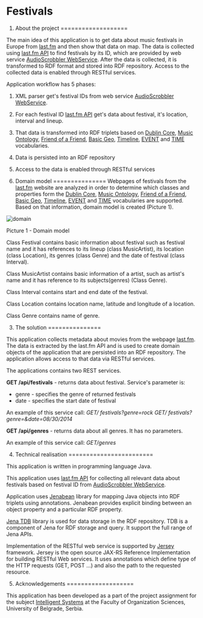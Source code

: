 Festivals
=========

1. About the project
===================

The main idea of this application is to get data about music festivals in Europe from [last.fm](http://www.last.fm/) and then show that data on map. The data is collected using [last.fm API](http://www.last.fm/api) to find festivals by its ID, which are provided by web service [AudioScrobbler WebService](http://www.audioscrobbler.net/). After the data is collected, it is transformed to RDF format and stored into RDF repository. Access to the collected data is enabled through RESTful services.

Application workflow has 5 phases:

1. XML parser get's festival IDs from web service [AudioScrobbler WebService](http://www.audioscrobbler.net/).
2. For each festival ID [last.fm API](http://www.last.fm/api) get's data about festival, it's location, interval and lineup.
3. That data is transformed into RDF triplets based on [Dublin Core](http://purl.org/dc/elements/1.1/), [Music Ontology](http://purl.org/ontology/mo/), [Friend of a Friend](http://xmlns.com/foaf/0.1/), [Basic Geo](http://www.w3.org/2003/01/geo/wgs84_pos#), [Timeline](http://purl.org/NET/c4dm/timeline.owl#), [EVENT](http://purl.org/NET/c4dm/event.owl#) and [TIME](http://www.w3.org/2006/time#) vocabularies.
4. Data is persisted into an RDF repository
5. Access to the data is enabled through RESTful services


2. Domain model
===============
Webpages of festivals from the [last.fm](http://www.last.fm/) website are analyzed in order to determine which classes and properties form the [Dublin Core](http://purl.org/dc/elements/1.1/), [Music Ontology](http://purl.org/ontology/mo/), [Friend of a Friend](http://xmlns.com/foaf/0.1/), [Basic Geo](http://www.w3.org/2003/01/geo/wgs84_pos#), [Timeline](http://purl.org/NET/c4dm/timeline.owl#), [EVENT](http://purl.org/NET/c4dm/event.owl#) and [TIME](http://www.w3.org/2006/time#) vocabularies are supported. Based on that information, domain model is created (Picture 1).

![domain](https://github.com/TheCoa/FestivalsWeb/blob/master/docs/image/domain_model.png)

Picture 1 - Domain model

Class Festival contains basic information about festival such as festival name and it has references to its lineup (class MusicArtist), its location (class Location), its genres (class Genre) and the date of festival (class Interval).

Class MusicArtist contains basic information of a artist, such as artist's name and it has reference to its subjects(genres) (Class Genre).

Class Interval contains start and end date of the festival.

Class Location contains location name, latitude and longitude of a location.

Class Genre contains name of genre.

3. The solution
===============

This application collects metadata about movies from the webpage [last.fm](http://www.last.fm/). The data is extracted by the last.fm API and is used to create domain objects of the application that are persisted into an RDF repository. The application allows access to that data via RESTful services.

The applications contains two REST services.

**GET /api/festivals** - returns data about festival. Service's parameter is:
 - genre - specifies the genre of returned festivals
 - date - specifies the start date of festival
  
An example of this service call:
  *GET/ festivals?genre=rock*
  *GET/ festivals?genre=&date=08/30/2014*

**GET /api/genres** - returns data about all genres. It has no parameters.

An example of this service call:
  *GET/genres*

4. Technical realisation
========================

This application is written in programming language Java.

This application uses [last.fm API](http://www.last.fm/api) for collecting all relevant data about festivals based on festival ID from [AudioScrobbler WebService](http://www.audioscrobbler.net/).

Application uses [Jenabean](https://code.google.com/p/jenabean/) library for mapping Java objects into RDF triplets using annotations. Jenabean provides explicit binding between an object property and a particular RDF property.

[Jena TDB](http://jena.apache.org/documentation/tdb/) library is used for data storage in the RDF repository. TDB is a component of Jena for RDF storage and query. It support the full range of Jena APIs.

Implementation of the RESTful web service is supported by [Jersey](https://jersey.java.net/) framework. Jersey is the open source JAX-RS Reference Implementation for building RESTful Web services. It uses annotations which define type of the HTTP requests (GET, POST ...) and also the path to the requested resource.


5. Acknowledgements
===================

This application has been developed as a part of the project assignment for the subject [Intelligent Systems](http://is.fon.rs/) at the Faculty of Organization Sciences, University of Belgrade, Serbia.
